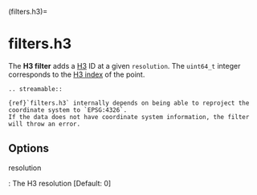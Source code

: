 (filters.h3)=

# filters.h3

The **H3 filter** adds a [H3](https://h3geo.org/docs/api/indexing/) ID at a given `resolution`. The
`uint64_t` integer corresponds to the [H3 index](https://h3geo.org/docs/core-library/latLngToCellDesc) of the point.

```{eval-rst}
.. streamable::
```

```{warning}
{ref}`filters.h3` internally depends on being able to reproject the coordinate system to `EPSG:4326`.
If the data does not have coordinate system information, the filter will throw an error.
```

## Options

resolution

: The H3 resolution \[Default: 0\]
